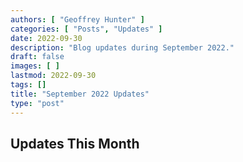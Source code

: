 ```yaml
---
authors: [ "Geoffrey Hunter" ]
categories: [ "Posts", "Updates" ]
date: 2022-09-30
description: "Blog updates during September 2022."
draft: false
images: [ ]
lastmod: 2022-09-30
tags: []
title: "September 2022 Updates"
type: "post"
---
```


## Updates This Month
